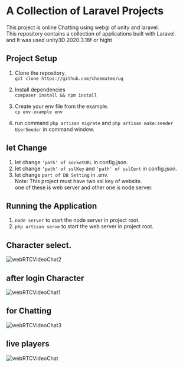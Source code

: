 # A Collection of Laravel Projects
This project is online Chatting using webgl of unity and laravel.<br/>
This repository contains a collection of applications built with Laravel.<br/>
and It was used unity3D 2020.3.18f or hight<br/>

## Project Setup

1. Clone the repository.<br/>
`git clone https://github.com/choemateo/ug`

2. Install dependencies<br/>
`composer install && npm install`

3. Create your env file from the example.<br/>
`cp env.example env`

4. run command `php artisan migrate` and `php artisan make:seeder UserSeeder` in command window.
  
## let Change
1. let change `'path' of socketURL` in config.json.
2. let change `'path' of sslKey` and `'path' of sslCert`  in config.json.   
3. let change `part of DB Setting` in .env. <br/>
   Note:   This project must have two ssl key of website. <br/>
	   one of these is web server and other one is node server.
 
## Running the Application
1. `node server` to start the node server in project root.
2. `php artisan serve` to start the web server in project root.

## Character select.
![webRTCVideoChat2](https://user-images.githubusercontent.com/102642642/160848273-22f26d4c-9392-4e8a-8bcf-60ac2fe59740.png)

## after login Character
![webRTCVideoChat1](https://user-images.githubusercontent.com/102642642/160848715-5d69f4e3-937f-42f2-bba8-7b7abae2ed9d.png)

## for Chatting
![webRTCVideoChat3](https://user-images.githubusercontent.com/102642642/160848939-5d9b84ea-4174-42d7-bf0b-29c2418db24c.png)

## live players
![webRTCVideoChat](https://user-images.githubusercontent.com/102642642/160849166-b2caaeff-850c-454a-bd9f-a96e5ecfb932.png)